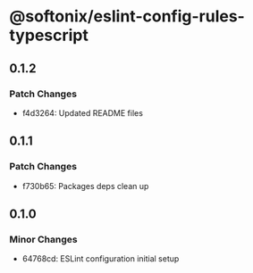 # @softonix/eslint-config-rules-typescript

## 0.1.2

### Patch Changes

- f4d3264: Updated README files

## 0.1.1

### Patch Changes

- f730b65: Packages deps clean up

## 0.1.0

### Minor Changes

- 64768cd: ESLint configuration initial setup
